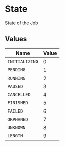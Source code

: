 # State

State of the Job


## Values

| Name           | Value          |
| -------------- | -------------- |
| `INITIALIZING` | 0              |
| `PENDING`      | 1              |
| `RUNNING`      | 2              |
| `PAUSED`       | 3              |
| `CANCELLED`    | 4              |
| `FINISHED`     | 5              |
| `FAILED`       | 6              |
| `ORPHANED`     | 7              |
| `UNKNOWN`      | 8              |
| `LENGTH`       | 9              |